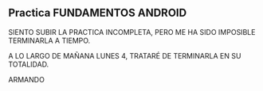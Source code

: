 ## Practica FUNDAMENTOS ANDROID

SIENTO SUBIR LA PRACTICA INCOMPLETA, PERO ME HA SIDO IMPOSIBLE TERMINARLA A TIEMPO. 

A LO LARGO DE MAÑANA LUNES 4, TRATARÉ DE TERMINARLA EN SU TOTALIDAD.

ARMANDO